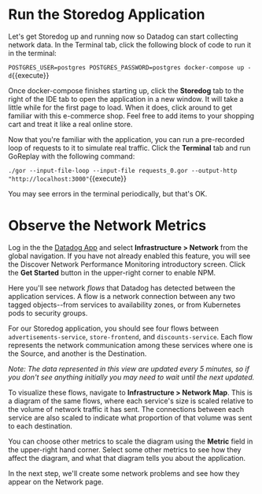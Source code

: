 # Run the Storedog Application

Let's get Storedog up and running now so Datadog can start collecting network data. In the Terminal tab, click the following block of code to run it in the terminal:

`POSTGRES_USER=postgres POSTGRES_PASSWORD=postgres docker-compose up -d`{{execute}}

Once docker-compose finishes starting up, click the **Storedog** tab to the right of the IDE tab to open the application in a new window. It will take a little while for the first page to load. When it does, click around to get familiar with this e-commerce shop. Feel free to add items to your shopping cart and treat it like a real online store.

Now that you're familiar with the application, you can run a pre-recorded loop of requests to it to simulate real traffic.  Click the **Terminal** tab and run GoReplay with the following command:

`./gor --input-file-loop --input-file requests_0.gor --output-http "http://localhost:3000"`{{execute}}

You may see errors in the terminal periodically, but that's OK.

# Observe the Network Metrics

Log in the the [Datadog App](https://app.datadoghq.com/) and select **Infrastructure > Network** from the global navigation. If you have not already enabled this feature, you will see the Discover Network Performance Monitoring introductory screen. Click the **Get Started** button in the upper-right corner to enable NPM.

Here you'll see network *flows* that Datadog has detected between the application services. A flow is a network connection between any two tagged objects--from services to availability zones, or from Kubernetes pods to security groups. 

For our Storedog application, you should see four flows between `advertisements-service`, `store-frontend`, and `discounts-service`. Each flow represents the network communication among these services where one is the Source, and another is the Destination. 

*Note: The data represented in this view are updated every 5 minutes, so if you don't see anything initially you may need to wait until the next updated.*

To visualize these flows, navigate to **Infrastructure > Network Map**. This is a diagram of the same flows, where each service's size is scaled relative to the volume of network traffic it has sent. The connections between each service are also scaled to indicate what proportion of that volume was sent to each destination.

You can choose other metrics to scale the diagram using the **Metric** field in the upper-right hand corner. Select some other metrics to see how they affect the diagram, and what that diagram tells you about the application.

In the next step, we'll create some network problems and see how they appear on the Network page.



